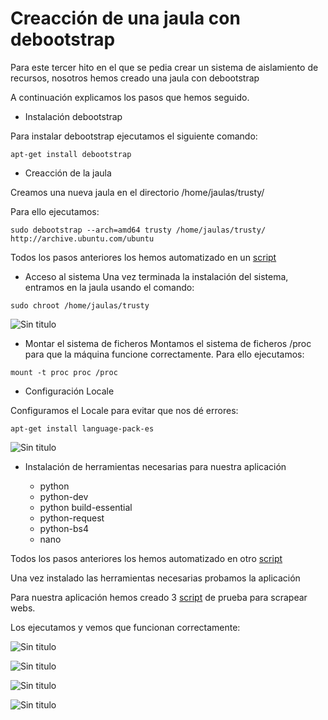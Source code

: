 # Creacción de una jaula con debootstrap

Para este tercer hito en el que se pedia crear un sistema de aislamiento de recursos, nosotros hemos creado una jaula con debootstrap

A continuación explicamos los pasos que hemos seguido.


* Instalación debootstrap

Para instalar debootstrap ejecutamos el siguiente comando:
~~~
apt-get install debootstrap
~~~


* Creacción de la jaula

Creamos una nueva jaula en el directorio /home/jaulas/trusty/

Para ello ejecutamos:
~~~
sudo debootstrap --arch=amd64 trusty /home/jaulas/trusty/ http://archive.ubuntu.com/ubuntu
~~~

Todos los pasos anteriores los hemos automatizado en un [script](https://github.com/leocm89/Proyecto/tree/master/scripts/debootrstrap.sh)

* Acceso al sistema
Una vez terminada la instalación del sistema, entramos en la jaula usando el comando:

~~~
sudo chroot /home/jaulas/trusty
~~~

![Sin titulo](https://github.com/leocm89/Proyecto/tree/master/imagenes/img1.png)

* Montar el sistema de ficheros
Montamos el sistema de ficheros /proc para que la máquina funcione correctamente. Para ello ejecutamos:
~~~
mount -t proc proc /proc
~~~

* Configuración Locale

Configuramos el Locale para evitar que nos dé errores:
~~~
apt-get install language-pack-es
~~~

![Sin titulo](https://github.com/leocm89/Proyecto/tree/master/imagenes/img2.png)

* Instalación de herramientas necesarias para nuestra aplicación
	
	* python
	* python-dev 
	* python build-essential
	* python-request
	* python-bs4
	* nano 

Todos los pasos anteriores los hemos automatizado en otro [script](https://github.com/leocm89/Proyecto/tree/master/scripts/herramientas.sh)


Una vez instalado las herramientas necesarias probamos la aplicación

Para nuestra aplicación hemos creado 3 [script](https://github.com/javiergama8/Proyecto/wiki/Scripts-de-prueba-para-scrapeo-de-p%C3%A1ginas-deportivas) de prueba para scrapear webs.

Los ejecutamos y vemos que funcionan correctamente:

![Sin titulo](https://github.com/leocm89/Proyecto/tree/master/imagenes/img3.png)

![Sin titulo](https://github.com/leocm89/Proyecto/tree/master/imagenes/img4.png)

![Sin titulo](https://github.com/leocm89/Proyecto/tree/master/imagenes/img5.png)

![Sin titulo](https://github.com/leocm89/Proyecto/tree/master/imagenes/img6.png)


